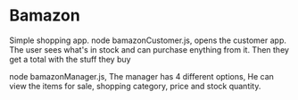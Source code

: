 # Bamazon

Simple shopping app.
node bamazonCustomer.js, opens the customer app. The user sees what's in stock and can purchase enything from it. Then they get a total with the stuff they buy

node bamazonManager.js, The manager has 4 different options, He can view the items for sale, shopping category, price and stock quantity. 